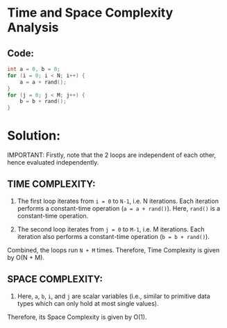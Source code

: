 # Time and Space Complexity Analysis
## Code:
```c
int a = 0, b = 0;    
for (i = 0; i < N; i++) {
    a = a + rand();  
}
for (j = 0; j < M; j++) {
    b = b + rand();
}
```
# Solution:

IMPORTANT: Firstly, note that the 2 loops are independent of each other, hence evaluated independently.

## TIME COMPLEXITY:

1. The first loop iterates from `i = 0` to `N-1`, i.e. N iterations.
   Each iteration performs a constant-time operation (`a = a + rand()`). Here, `rand()` is a constant-time operation.

2. The second loop iterates from `j = 0` to `M-1`, i.e. M iterations.
   Each iteration also performs a constant-time operation (`b = b + rand()`).

Combined, the loops run `N + M` times. Therefore, Time Complexity is given by O(N + M).

## SPACE COMPLEXITY:

1. Here, `a`, `b`, `i`, and `j` are scalar variables (i.e., similar to primitive data types which can only hold at most single values).

Therefore, its Space Complexity is given by O(1).

